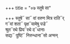 +++
title = "०७ स्तुषे सा"

+++
स्तुषे᳓ सा᳓ वां वरुण मित्र राति᳓र्  
ग᳓वां शता᳓ पृक्ष᳓यामेषु पज्रे᳓  
श्रुत᳓रथे प्रिय᳓रथे द᳓धानाः  
सद्यः᳓ पुष्टिं᳓ निरुन्धाना᳓सो अग्मन्